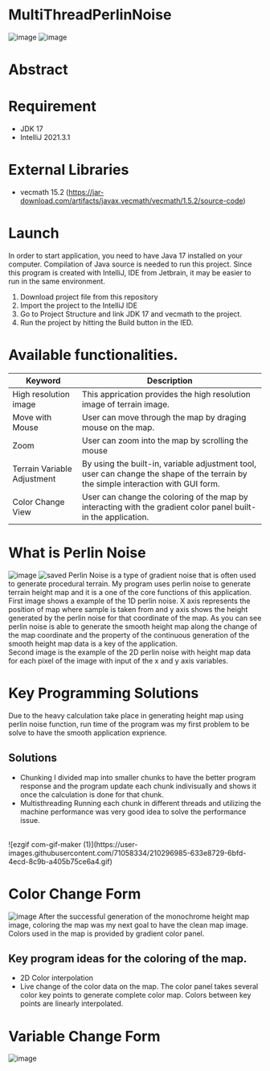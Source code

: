 # MultiThreadPerlinNoise

![image](https://user-images.githubusercontent.com/71058334/209891014-564ca65a-f89d-4630-99ab-dfa595c8900b.png)
![image](https://user-images.githubusercontent.com/71058334/210122895-4da9a3ba-700b-4fb8-a856-2fae2ae698eb.png)

# Abstract

# Requirement
- JDK 17
- IntelliJ 2021.3.1

# External Libraries
- vecmath 15.2 (https://jar-download.com/artifacts/javax.vecmath/vecmath/1.5.2/source-code)

# Launch
In order to start application, you need to have Java 17 installed on your computer. Compilation of Java source is needed to run this project. Since this program is created with IntelliJ, IDE from Jetbrain, it may be easier to run in the same environment.
1. Download project file from this repository
2. Import the project to the IntelliJ IDE
3. Go to Project Structure and link JDK 17 and vecmath to the project.
4. Run the project by hitting the Build button in the IED.

# Available functionalities.

| Keyword | Description 
---- | ----
| High resolution image | This apprication provides the high resolution image of terrain image. 
| Move with Mouse | User can move through the map by draging mouse on the map.
| Zoom | User can zoom into the map by scrolling the mouse
| Terrain Variable Adjustment | By using the built-in, variable adjustment tool, user can change the shape of the terrain by the simple interaction with GUI form.
| Color Change View | User can change the coloring of the map by interacting with the gradient color panel built-in the application.

# What is Perlin Noise
![image](https://user-images.githubusercontent.com/71058334/210123233-30155fd2-7b45-43b2-b3dc-e44ffbcedd11.png)
![saved](https://user-images.githubusercontent.com/71058334/210123237-b509e4b4-ad7e-465d-9ff6-ec9c3bd07da3.png)
Perlin Noise is a type of gradient noise that is often used to generate procedural terrain. My program uses perlin noise to generate terrain height map and it is a one of the core functions of this application.
<br>
First image shows a example of the 1D perlin noise. X axis represents the position of map where sample is taken from and y axis shows the height generated by the perlin noise for that coordinate of the map. As you can see perlin noise is able to generate the smooth height map along the change of the map coordinate and the property of the continuous generation of the smooth height map data is a key of the application.
<br>
Second image is the example of the 2D perlin noise with height map data for each pixel of the image with input of the x and y axis variables.

# Key Programming Solutions
Due to the heavy calculation take place in generating height map using perlin noise function, run time of the program was my first problem to be solve to have the smooth application exprience.
## Solutions

- Chunking
I divided map into smaller chunks to have the better program response and the program update each chunk indivisually and shows it once the calculation is done for that chunk.
- Multisthreading
Running each chunk in different threads and utilizing the machine performance was very good idea to solve the performance issue.
<br>
![ezgif com-gif-maker (1)](https://user-images.githubusercontent.com/71058334/210296985-633e8729-6bfd-4ecd-8c9b-a405b75ce6a4.gif)


# Color Change Form
![image](https://user-images.githubusercontent.com/71058334/210123247-c46b3ef1-3ea1-4c60-a0ca-0a02d38b2c57.png)
After the successful generation of the monochrome height map image, coloring the map was my next goal to have the clean map image. Colors used in the map is provided by gradient color panel.
## Key program ideas for the coloring of the map.
- 2D Color interpolation
- Live change of the color data on the map.
The color panel takes several color key points to generate complete color map. Colors between key points are linearly interpolated.

# Variable Change Form
![image](https://user-images.githubusercontent.com/71058334/210123267-03680682-05f1-41c1-a2d4-0dcc8dcc78cd.png)
